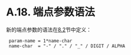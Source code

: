 A.18. 端点参数语法
===================
新的端点参数的语法在[8.2](../Section08/8.2.md)节中定义：

     param-name = 1*name-char
     name-char  = "-" / "." / "_" / DIGIT / ALPHA